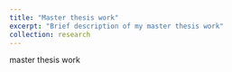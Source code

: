 ```yaml
---
title: "Master thesis work"
excerpt: "Brief description of my master thesis work"
collection: research
---
```


master thesis work

